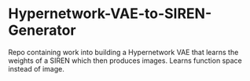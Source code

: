 # Hypernetwork-VAE-to-SIREN-Generator
Repo containing work into building a Hypernetwork VAE that learns the weights of a SIREN which then produces images. Learns function space instead of image.
